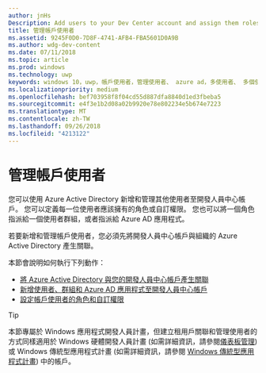 ```yaml
---
author: jnHs
Description: Add users to your Dev Center account and assign them roles with specific permissions.
title: 管理帳戶使用者
ms.assetid: 9245F0D0-7D8F-4741-AFB4-FBA5601D0A9B
ms.author: wdg-dev-content
ms.date: 07/11/2018
ms.topic: article
ms.prod: windows
ms.technology: uwp
keywords: windows 10，uwp，帳戶使用者，管理使用者、 azure ad，多使用者、 多個使用者
ms.localizationpriority: medium
ms.openlocfilehash: bef703958f8f04cd55d887dfa8840d1ed3fbeba5
ms.sourcegitcommit: e4f3e1b2d08a02b9920e78e802234e5b674e7223
ms.translationtype: MT
ms.contentlocale: zh-TW
ms.lasthandoff: 09/26/2018
ms.locfileid: "4213122"
---
```

# <a name="manage-account-users"></a>管理帳戶使用者

您可以使用 Azure Active Directory 新增和管理其他使用者至開發人員中心帳戶。 您可以定義每一位使用者應該擁有的角色或自訂權限。 您也可以將一個角色指派給一個使用者群組，或者指派給 Azure AD 應用程式。

若要新增和管理帳戶使用者，您必須先將開發人員中心帳戶與組織的 Azure Active Directory 產生關聯。 

本節會說明如何執行下列動作：

-   [將 Azure Active Directory 與您的開發人員中心帳戶產生關聯](associate-azure-ad-with-dev-center.md)
-   [新增使用者、群組和 Azure AD 應用程式至開發人員中心帳戶](add-users-groups-and-azure-ad-applications.md)
-   [設定帳戶使用者的角色和自訂權限](set-custom-permissions-for-account-users.md)

> [!TIP]
> 本節專屬於 Windows 應用程式開發人員計畫，但建立租用戶關聯和管理使用者的方式同樣適用於 Windows 硬體開發人員計畫 (如需詳細資訊，請參閱[儀表板管理](https://docs.microsoft.com/windows-hardware/drivers/dashboard/dashboard-administration)) 或 Windows 傳統型應用程式計畫 (如需詳細資訊，請參閱 [Windows 傳統型應用程式計畫](https://docs.microsoft.com/windows/desktop/appxpkg/windows-desktop-application-program#add-and-manage-account-users)) 中的帳戶。
